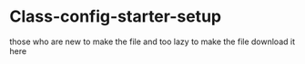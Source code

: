 # Class-config-starter-setup
those who are new to make the file and too lazy to make the file download it here
